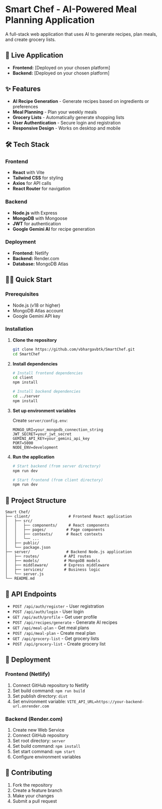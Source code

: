 # Smart Chef - AI-Powered Meal Planning Application

A full-stack web application that uses AI to generate recipes, plan meals, and create grocery lists.

## 🚀 Live Application

- **Frontend:** [Deployed on your chosen platform]
- **Backend:** [Deployed on your chosen platform]

## ✨ Features

- **AI Recipe Generation** - Generate recipes based on ingredients or preferences
- **Meal Planning** - Plan your weekly meals
- **Grocery Lists** - Automatically generate shopping lists
- **User Authentication** - Secure login and registration
- **Responsive Design** - Works on desktop and mobile

## 🛠️ Tech Stack

### Frontend
- **React** with Vite
- **Tailwind CSS** for styling
- **Axios** for API calls
- **React Router** for navigation

### Backend
- **Node.js** with Express
- **MongoDB** with Mongoose
- **JWT** for authentication
- **Google Gemini AI** for recipe generation

### Deployment
- **Frontend:** Netlify
- **Backend:** Render.com
- **Database:** MongoDB Atlas

## 🏃‍♂️ Quick Start

### Prerequisites
- Node.js (v18 or higher)
- MongoDB Atlas account
- Google Gemini API key

### Installation

1. **Clone the repository**
   ```bash
   git clone https://github.com/vbhargavbtk/SmartChef.git
   cd SmartChef
   ```

2. **Install dependencies**
   ```bash
   # Install frontend dependencies
   cd client
   npm install
   
   # Install backend dependencies
   cd ../server
   npm install
   ```

3. **Set up environment variables**
   
   Create `server/config.env`:
   ```
   MONGO_URI=your_mongodb_connection_string
   JWT_SECRET=your_jwt_secret
   GEMINI_API_KEY=your_gemini_api_key
   PORT=5000
   NODE_ENV=development
   ```

4. **Run the application**
   ```bash
   # Start backend (from server directory)
   npm run dev
   
   # Start frontend (from client directory)
   npm run dev
   ```

## 📁 Project Structure

```
Smart Chef/
├── client/                 # Frontend React application
│   ├── src/
│   │   ├── components/     # React components
│   │   ├── pages/         # Page components
│   │   ├── contexts/      # React contexts
│   │   └── ...
│   ├── public/
│   └── package.json
├── server/                # Backend Node.js application
│   ├── routes/           # API routes
│   ├── models/           # MongoDB models
│   ├── middleware/       # Express middleware
│   ├── services/         # Business logic
│   └── server.js
└── README.md
```

## 🔧 API Endpoints

- `POST /api/auth/register` - User registration
- `POST /api/auth/login` - User login
- `GET /api/auth/profile` - Get user profile
- `POST /api/recipes/generate` - Generate AI recipes
- `GET /api/meal-plan` - Get meal plans
- `POST /api/meal-plan` - Create meal plan
- `GET /api/grocery-list` - Get grocery lists
- `POST /api/grocery-list` - Create grocery list

## 🚀 Deployment

### Frontend (Netlify)
1. Connect GitHub repository to Netlify
2. Set build command: `npm run build`
3. Set publish directory: `dist`
4. Set environment variable: `VITE_API_URL=https://your-backend-url.onrender.com`

### Backend (Render.com)
1. Create new Web Service
2. Connect GitHub repository
3. Set root directory: `server`
4. Set build command: `npm install`
5. Set start command: `npm start`
6. Configure environment variables

## 🤝 Contributing

1. Fork the repository
2. Create a feature branch
3. Make your changes
4. Submit a pull request



